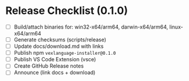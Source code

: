 # Release Checklist (0.1.0)

- [ ] Build/attach binaries for: win32-x64/arm64, darwin-x64/arm64, linux-x64/arm64
- [ ] Generate checksums (scripts/release)
- [ ] Update docs/download.md with links
- [ ] Publish npm `vexlanguage-installer@0.1.0`
- [ ] Publish VS Code Extension (vsce)
- [ ] Create GitHub Release notes
- [ ] Announce (link docs + download)
